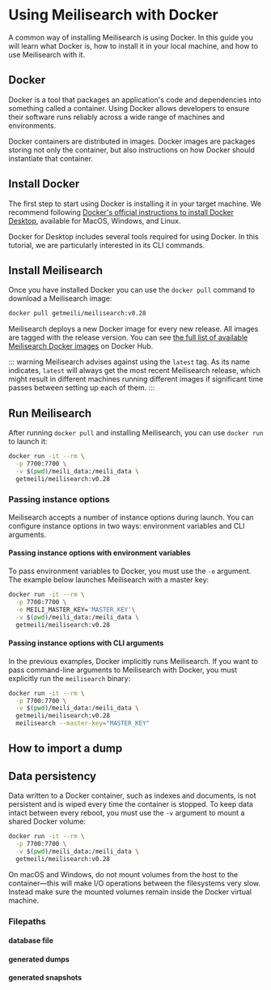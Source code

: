# Using Meilisearch with Docker

A common way of installing Meilisearch is using Docker. In this guide you will learn what Docker is, how to install it in your local machine, and how to use Meilisearch with it.

## Docker

Docker is a tool that packages an application's code and dependencies into something called a container. Using Docker allows developers to ensure their software runs reliably across a wide range of machines and environments.

Docker containers are distributed in images. Docker images are packages storing not only the container, but also instructions on how Docker should instantiate that container.

## Install Docker

The first step to start using Docker is installing it in your target machine. We recommend following [Docker's official instructions to install Docker Desktop](https://docs.docker.com/get-docker/), available for MacOS, Windows, and Linux.

Docker for Desktop includes several tools required for using Docker. In this tutorial, we are particularly interested in its CLI commands.

## Install Meilisearch

Once you have installed Docker you can use the `docker pull` command to download a  Meilisearch image:

```sh
docker pull getmeili/meilisearch:v0.28
```

Meilisearch deploys a new Docker image for every new release. All images are tagged with the release version. You can see [the full list of available Meilisearch Docker images](https://hub.docker.com/r/getmeili/meilisearch/tags#!) on Docker Hub.

::: warning
Meilisearch advises against using the `latest` tag. As its name indicates, `latest` will always get the most recent Meilisearch release, which might result in different machines running different images if significant time passes between setting up each of them.
:::

## Run Meilisearch

After running `docker pull` and installing Meilisearch, you can use `docker run` to launch it:

```sh
docker run -it --rm \
  -p 7700:7700 \
  -v $(pwd)/meili_data:/meili_data \
  getmeili/meilisearch:v0.28
```

### Passing instance options

Meilisearch accepts a number of instance options during launch. You can configure instance options in two ways: environment variables and CLI arguments.

#### Passing instance options with environment variables

To pass environment variables to Docker, you must use the `-e` argument. The example below launches Meilisearch with a master key:

```sh
docker run -it --rm \
  -p 7700:7700 \
  -e MEILI_MASTER_KEY='MASTER_KEY'\
  -v $(pwd)/meili_data:/meili_data \
  getmeili/meilisearch:v0.28
```

#### Passing instance options with CLI arguments

In the previous examples, Docker implicitly runs Meilisearch. If you want to pass command-line arguments to Meilisearch with Docker, you must explicitly run the `meilisearch` binary:

```sh
docker run -it --rm \
  -p 7700:7700 \
  -v $(pwd)/meili_data:/meili_data \
  getmeili/meilisearch:v0.28
  meilisearch --master-key="MASTER_KEY"
```

## How to import a dump

## Data persistency

Data written to a Docker container, such as indexes and documents, is not persistent and is wiped every time the container is stopped. To keep data intact between every reboot, you must use the `-v` argument to mount a shared Docker volume:

```sh
docker run -it --rm \
  -p 7700:7700 \
  -v $(pwd)/meili_data:/meili_data \
  getmeili/meilisearch:v0.28
```

On macOS and Windows, do not mount volumes from the host to the container—this will make I/O operations between the filesystems very slow. Instead make sure the mounted volumes remain inside the Docker virtual machine.

### Filepaths

#### database file

#### generated dumps

#### generated snapshots